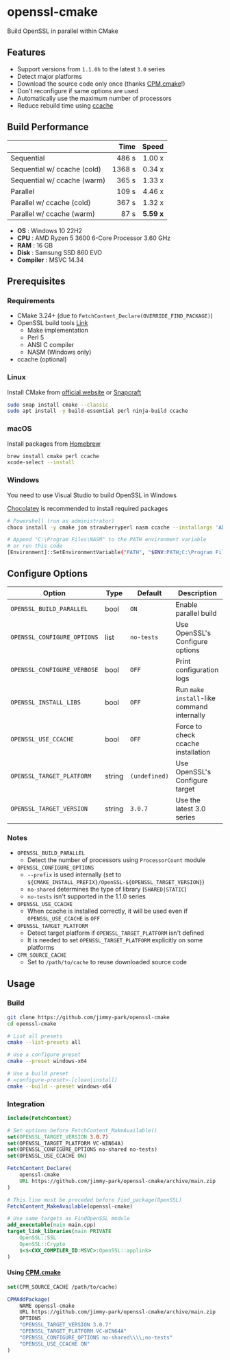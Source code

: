 # openssl-cmake

Build OpenSSL in parallel within CMake

## Features

- Support versions from `1.1.0h` to the latest `3.0` series
- Detect major platforms
- Download the source code only once (thanks [CPM.cmake](https://github.com/cpm-cmake/CPM.cmake)!)
- Don't reconfigure if same options are used
- Automatically use the maximum number of processors
- Reduce rebuild time using [ccache](https://github.com/ccache/ccache)

## Build Performance

| | Time | Speed |
| --- | ---: | ---: |
| Sequential                  | 486 s  | 1.00 x |
| Sequential w/ ccache (cold) | 1368 s | 0.34 x |
| Sequential w/ ccache (warm) | 365 s  | 1.33 x |
| Parallel                    | 109 s  | 4.46 x |
| Parallel w/ ccache (cold)   | 367 s  | 1.32 x |
| Parallel w/ ccache (warm)   | 87 s   | **5.59 x** |

- **OS** : Windows 10 22H2
- **CPU** : AMD Ryzen 5 3600 6-Core Processor 3.60 GHz
- **RAM** : 16 GB
- **Disk** : Samsung SSD 860 EVO
- **Compiler** : MSVC 14.34

## Prerequisites

### Requirements

- CMake 3.24+ (due to `FetchContent_Declare(OVERRIDE_FIND_PACKAGE)`)
- OpenSSL build tools [Link](https://github.com/openssl/openssl/blob/master/INSTALL.md#prerequisites)
  - Make implementation
  - Perl 5
  - ANSI C compiler
  - NASM (Windows only)
- ccache (optional)

### Linux

Install CMake from [official website](https://cmake.org/download/) or [Snapcraft](https://snapcraft.io/docs/installing-snapd)

```sh
sudo snap install cmake --classic
sudo apt install -y build-essential perl ninja-build ccache
```

### macOS

Install packages from [Homebrew](https://brew.sh/)

```sh
brew install cmake perl ccache
xcode-select --install
```

### Windows

You need to use Visual Studio to build OpenSSL in Windows

[Chocolatey](https://chocolatey.org/install) is recommended to install required packages

```sh
# Powershell (run as administrator)
choco install -y cmake jom strawberryperl nasm ccache --installargs 'ADD_CMAKE_TO_PATH=System'

# Append "C:\Program Files\NASM" to the PATH environment variable
# or run this code
[Environment]::SetEnvironmentVariable("PATH", "$ENV:PATH;C:\Program Files\NASM", "USER")
```

## Configure Options

| Option                        | Type      | Default       | Description                                |
| ---                           | ---       | ---           | ---                                        |
| `OPENSSL_BUILD_PARALLEL`      | bool      | `ON`          | Enable parallel build                      |
| `OPENSSL_CONFIGURE_OPTIONS`   | list      | `no-tests`    | Use OpenSSL's Configure options            |
| `OPENSSL_CONFIGURE_VERBOSE`   | bool      | `OFF`         | Print configuration logs                   |
| `OPENSSL_INSTALL_LIBS`        | bool      | `OFF`         | Run `make install`-like command internally |
| `OPENSSL_USE_CCACHE`          | bool      | `OFF`         | Force to check ccache installation         |
| `OPENSSL_TARGET_PLATFORM`     | string    | `(undefined)` | Use OpenSSL's Configure target             |
| `OPENSSL_TARGET_VERSION`      | string    | `3.0.7`       | Use the latest 3.0 series                  |

### Notes

- `OPENSSL_BUILD_PARALLEL`
  - Detect the number of processors using `ProcessorCount` module
- `OPENSSL_CONFIGURE_OPTIONS`
  - `--prefix` is used internally (set to `${CMAKE_INSTALL_PREFIX}/OpenSSL-${OPENSSL_TARGET_VERSION}`)
  - `no-shared` determines the type of library (`SHARED|STATIC`)
  - `no-tests` isn't supported in the 1.1.0 series
- `OPENSSL_USE_CCACHE`
  - When ccache is installed correctly, it will be used even if `OPENSSL_USE_CCACHE` is `OFF`
- `OPENSSL_TARGET_PLATFORM`
  - Detect target platform if `OPENSSL_TARGET_PLATFORM` isn't defined
  - It is needed to set `OPENSSL_TARGET_PLATFORM` explicitly on some platforms
- `CPM_SOURCE_CACHE`
  - Set to `/path/to/cache` to reuse downloaded source code

## Usage

### Build

```sh
git clone https://github.com/jimmy-park/openssl-cmake
cd openssl-cmake

# List all presets
cmake --list-presets all

# Use a configure preset
cmake --preset windows-x64

# Use a build preset
# <configure-preset>-[clean|install]
cmake --build --preset windows-x64
```

### Integration

```CMake
include(FetchContent)

# Set options before FetchContent_MakeAvailable()
set(OPENSSL_TARGET_VERSION 3.0.7)
set(OPENSSL_TARGET_PLATFORM VC-WIN64A)
set(OPENSSL_CONFIGURE_OPTIONS no-shared no-tests)
set(OPENSSL_USE_CCACHE ON)

FetchContent_Declare(
    openssl-cmake
    URL https://github.com/jimmy-park/openssl-cmake/archive/main.zip
)

# This line must be preceded before find_package(OpenSSL)
FetchContent_MakeAvailable(openssl-cmake)

# Use same targets as FindOpenSSL module
add_executable(main main.cpp)
target_link_libraries(main PRIVATE
    OpenSSL::SSL
    OpenSSL::Crypto
    $<$<CXX_COMPILER_ID:MSVC>:OpenSSL::applink>
)
```

#### Using [CPM.cmake](https://github.com/cpm-cmake/CPM.cmake)

```CMake
set(CPM_SOURCE_CACHE /path/to/cache)

CPMAddPackage(
    NAME openssl-cmake
    URL https://github.com/jimmy-park/openssl-cmake/archive/main.zip
    OPTIONS
    "OPENSSL_TARGET_VERSION 3.0.7"
    "OPENSSL_TARGET_PLATFORM VC-WIN64A"
    "OPENSSL_CONFIGURE_OPTIONS no-shared\\\\;no-tests"
    "OPENSSL_USE_CCACHE ON"
)
```
